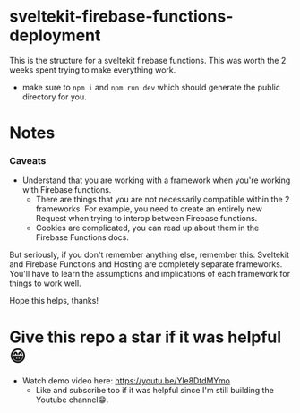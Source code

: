 # sveltekit-firebase-functions-deployment
This is the structure for a sveltekit firebase functions. This was worth the 2 weeks spent trying to make everything work.

- make sure to `npm i` and `npm run dev` which should generate the public directory for you.

# Notes
### Caveats
- Understand that you are working with a framework when you're working with Firebase functions.
  - There are things that you are not necessarily compatible within the 2 frameworks. For example,
    you need to create an entirely new Request when trying to interop between Firebase functions.
  - Cookies are complicated, you can read up about them in the Firebase Functions docs.
 
But seriously, if you don't remember anything else, remember this: Sveltekit and Firebase Functions and Hosting are completely separate frameworks. You'll have to learn the assumptions and implications of each framework for things to work well.

Hope this helps, thanks!

# Give this repo a star if it was helpful 😁
- Watch demo video here: https://youtu.be/Yle8DtdMYmo
  - Like and subscribe too if it was helpful since I'm still building the Youtube channel😁.
